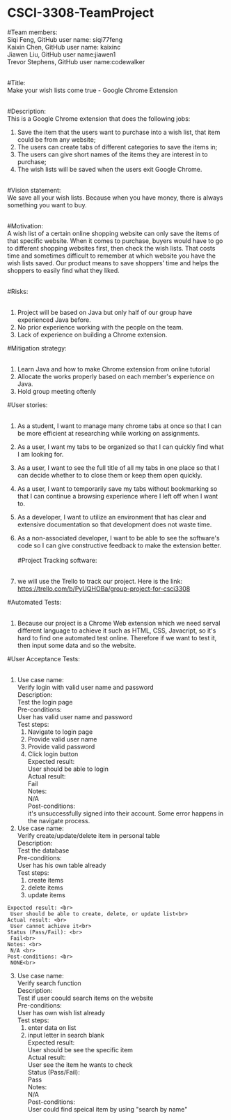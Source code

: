 # CSCI-3308-TeamProject

#Team members:<br>
Siqi Feng, GitHub user name: siqi77feng<br>
Kaixin Chen, GitHub user name: kaixinc<br>
Jiawen Liu, GitHub user name:jiawen1 <br>
Trevor Stephens, GitHub user name:codewalker<br><br>

#Title:<br>
Make your wish lists come true - Google Chrome Extension<br><br>

#Description:<br>
This is a Google Chrome extension that does the following jobs: <br>
1.	Save the item that the users want to purchase into a wish list, that item could be from any website; <br>
2.	The users can create tabs of different categories to save the items in; <br>
3.	The users can give short names of the items they are interest in to purchase; <br>
4.	The wish lists will be saved when the users exit Google Chrome.<br><br>

#Vision statement:<br>
We save all your wish lists. Because when you have money, there is always something you want to buy. <br><br>

#Motivation:<br>
A wish list of a certain online shopping website can only save the items of that specific website. When it comes to purchase, buyers would have to go to different shopping websites first, then check the wish lists. That costs time and sometimes difficult to remember at which website you have the wish lists saved. Our product means to save shoppers’ time and helps the shoppers to easily find what they liked.
<br><br>

#Risks:<br><br>
1. Project will be based on Java but only half of our group have experienced Java before.<br>
2. No prior experience working with the people on the team.<br>
3. Lack of experience on building a Chrome extension.<br>

#Mitigation strategy:<br><br>
1. Learn Java and how to make Chrome extension from online tutorial<br>
2. Allocate the works properly based on each member's experience on Java.<br>
3. Hold group meeting oftenly<br>

#User stories:<br><br>
1. As a student, I want to manage many chrome tabs at once so that I can be more efficient at researching while working on assignments.<br>

2. As a user, I want my tabs to be organized so that I can quickly find what I am looking for. <br>

3. As a user, I want to see the full title of all my tabs in one place so that I can decide whether to to close them or keep them open quickly.<br>

4. As a user, I want to temporarily save my tabs without bookmarking so that I can continue a browsing experience where I left off when I want to.<br>  

5. As a developer, I want to utilize an environment that has clear and extensive documentation so that development does not waste time.<br>     
6. As a non-associated developer, I want to be able to see the software's code so I can give constructive feedback to make the extension better.<br>  
 #Project Tracking software: <br><br>
 1. we will use the Trello to track our project. Here is the link: https://trello.com/b/PyUQHOBa/group-project-for-csci3308
 
 #Automated Tests: <br><br>
 1. Because our project is a Chrome Web extension which we need serval different language to achieve it such as HTML, CSS, Javacript, so it's hard to find one automated test online. Therefore if we want to test it, then input some data and so the website. <br>
 
 #User Acceptance Tests: <br><br>
 1. Use case name: <br>
     Verify login with valid user name and password<br>
    Description: <br>
     Test the login page<br>
    Pre-conditions: <br>
     User has valid user name and password<br>
    Test steps:<br>
     1. Navigate to login page<br>
     2. Provide valid user name<br>
     3. Provide valid password<br>
     4. Click login button<br>
    Expected result: <br>
     User should be able to login<br>
    Actual result: <br>
     Fail<br>
    Notes: <br>
     N/A<br>
    Post-conditions: <br>
     it's unsuccessfully signed into their account. Some error happens in the navigate process.<br>
  2. Use case name: <br>
      Verify create/update/delete item in personal table <br>
    Description: <br>
     Test the database<br>
    Pre-conditions: <br>
     User has his own table already<br>
    Test steps: <br>
     1. create items<br>
     2. delete items<br>
     3. update items<br>
    
    Expected result: <br>
     User should be able to create, delete, or update list<br>
    Actual result: <br>
     User cannot achieve it<br>
    Status (Pass/Fail): <br>
     Fail<br>
    Notes: <br>
     N/A <br>
    Post-conditions: <br>
     NONE<br>
    
 3. Use case name: <br>
     Verify search function<br>
    Description: <br>
     Test if user coould search items on the website<br>
    Pre-conditions: <br>
     User has own wish list already<br>
    Test steps: <br>
     1. enter data on list<br>
     2. input letter in search blank<br>
    Expected result: <br>
     User should be see the specific item<br>
    Actual result: <br>
     User see the item he wants to check<br>
    Status (Pass/Fail): <br>
     Pass<br>
    Notes: <br>
     N/A<br>
    Post-conditions:<br>
     User could find speical item by using "search by name"<br>
   <br><br>


 
 
 


